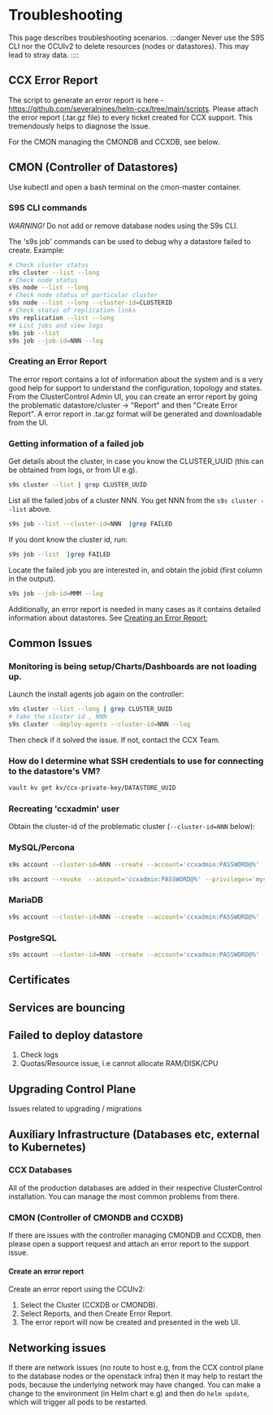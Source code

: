 # Troubleshooting

This page describes troubleshooting scenarios.
:::danger
Never use the S9S CLI nor the CCUIv2 to delete resources (nodes or datastores). This may lead to stray data.
::::
## CCX Error Report

The script to generate an error report is here - https://github.com/severalnines/helm-ccx/tree/main/scripts. Please attach the error report (.tar.gz file) to every ticket created for CCX support. This tremendously helps to diagnose the issue.

For the CMON managing the CMONDB and CCXDB, see below.

## CMON (Controller of Datastores)

Use kubectl and open a bash terminal on the cmon-master container.

### S9S CLI commands

*WARNING!* Do not add or remove database nodes using the S9s CLI. 

The 's9s job' commands can be used to debug why a datastore failed to create. Example:

```bash
# Check cluster status
s9s cluster --list --long
# Check node status
s9s node --list --long
# Check node status of particular cluster
s9s node --list --long --cluster-id=CLUSTERID
# Check status of replication links
s9s replication --list --long
## List jobs and view logs
s9s job --list
s9s job --job-id=NNN --log
```

### Creating an Error Report

The error report contains a lot of information about the system and is a very good help for support to understand the configuration, topology and states. From the ClusterControl Admin UI, you can create an error report by going the problematic datastore/cluster -> "Report" and then "Create Error Report". A error report in .tar.gz format will be generated and downloadable from the UI.

### Getting information of a failed job

Get details about the cluster, in case you know the CLUSTER_UUID (this can be obtained from logs, or from UI e.g).

```bash
s9s cluster --list | grep CLUSTER_UUID
```

List all the failed jobs of a cluster NNN. You get NNN from the `s9s cluster --list` above.

```bash
s9s job --list --cluster-id=NNN  |grep FAILED
```

If you dont know the cluster id, run:

```bash
s9s job --list  |grep FAILED
```

Locate the failed job you are interested in, and obtain the jobid (first column in the output).

```bash
s9s job --job-id=MMM --log
```

Additionally, an error report is needed in many cases as it contains detailed information about datastores. See [Creating an Error Report](#creating-an-error-report);

## Common Issues

### Monitoring is being setup/Charts/Dashboards are not loading up.

Launch the install agents job again on the controller:

```bash
s9s cluster --list --long | grep CLUSTER_UUID
# take the cluster id , NNN
s9s cluster --deploy-agents --cluster-id=NNN --log
```

Then check if it solved the issue. If not, contact the CCX Team.

### How do I determine what SSH credentials to use for connecting to the datastore's VM?

```bash
vault kv get kv/ccx-private-key/DATASTORE_UUID
```

### Recreating 'ccxadmin' user

Obtain the cluster-id of the problematic cluster (`--cluster-id=NNN` below):

### MySQL/Percona

```bash
s9s account --cluster-id=NNN --create --account='ccxadmin:PASSWORD@%' --privileges='*.*:SELECT, INSERT, UPDATE, DELETE, CREATE, DROP, RELOAD, PROCESS, REFERENCES, INDEX, ALTER, SHOW DATABASES, CREATE TEMPORARY TABLES, LOCK TABLES, EXECUTE, REPLICATION SLAVE, REPLICATION CLIENT, CREATE VIEW, REPLICATION_SLAVE_ADMIN, SHOW VIEW, CREATE ROUTINE, ALTER ROUTINE, CREATE USER, EVENT, TRIGGER, GRANT'

s9s account --revoke  --account='ccxadmin:PASSWORD@%' --privileges='mysql.*:INSERT, UPDATE, DELETE, CREATE, DROP, REFERENCES, INDEX, ALTER, CREATE TEMPORARY TABLES, LOCK TABLES, EXECUTE, CREATE VIEW, SHOW VIEW, CREATE ROUTINE, ALTER ROUTINE, EVENT, TRIGGER;sys.*:INSERT, UPDATE, DELETE, CREATE, DROP, REFERENCES, INDEX, ALTER, CREATE TEMPORARY TABLES, LOCK TABLES, EXECUTE, CREATE VIEW, SHOW VIEW, CREATE ROUTINE, ALTER ROUTINE, EVENT, TRIGGER'
```

### MariaDB

```bash
s9s account --cluster-id=NNN --create --account='ccxadmin:PASSWORD@%' --privileges='ccxdb.*:ALL, GRANT;*.*:CREATE USER, REPLICATION SLAVE, REPLICATION SLAVE ADMIN, SLAVE MONITOR'
```

### PostgreSQL

```bash
s9s account --cluster-id=NNN --create --account='ccxadmin:PASSWORD@%' --privileges='NOSUPERUSER, CREATEROLE, LOGIN, CREATEDB'
```

## Certificates

## Services are bouncing

## Failed to deploy datastore

1. Check logs
2. Quotas/Resource issue, i.e cannot allocate RAM/DISK/CPU

## Upgrading Control Plane

Issues related to upgrading / migrations

## Auxiliary Infrastructure (Databases etc, external to Kubernetes)

### CCX Databases

All of the production databases are added in their respective ClusterControl installation. You can manage the most common problems from there.

### CMON (Controller of CMONDB and CCXDB)

If there are issues with the controller managing CMONDB and CCXDB, then please open a support request and attach an error report to the support issue.

#### Create an error report

Create an error report using the CCUIv2:

1. Select the Cluster (CCXDB or CMONDB).
2. Select Reports, and then Create Error Report.
3. The error report will now be created and presented in the web UI.

## Networking issues

If there are network issues (no route to host e.g, from the CCX control plane to the database nodes or the openstack infra) then it may help to restart the pods, because the underlying network may have changed. You can make a change to the environment (in Helm chart e.g) and then do `helm update`, which will trigger all pods to be restarted.
